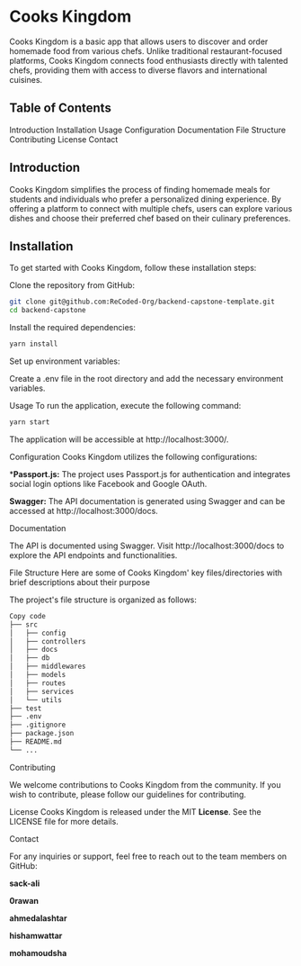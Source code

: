 
# Cooks Kingdom
Cooks Kingdom is a basic app that allows users to discover and order homemade food from various chefs. Unlike traditional restaurant-focused platforms, Cooks Kingdom connects food enthusiasts directly with talented chefs, providing them with access to diverse flavors and international cuisines.

 ## Table of Contents
Introduction
Installation
Usage
Configuration
Documentation
File Structure
Contributing
License
Contact

## Introduction
Cooks Kingdom simplifies the process of finding homemade meals for students and individuals who prefer a personalized dining experience. By offering a platform to connect with multiple chefs, users can explore various dishes and choose their preferred chef based on their culinary preferences.

## Installation
To get started with Cooks Kingdom, follow these installation steps:

Clone the repository from GitHub:
```bash
git clone git@github.com:ReCoded-Org/backend-capstone-template.git
cd backend-capstone
```


Install the required dependencies:
```bash
yarn install 
```


Set up environment variables:

Create a .env file in the root directory and add the necessary environment variables.

Usage
To run the application, execute the following command:
```bash
yarn start
```
The application will be accessible at http://localhost:3000/.

Configuration
Cooks Kingdom utilizes the following configurations:

***Passport.js:** The project uses Passport.js for authentication and integrates social login options like Facebook and Google OAuth.

**Swagger:** The API documentation is generated using Swagger and can be accessed at http://localhost:3000/docs.

Documentation

The API is documented using Swagger. Visit http://localhost:3000/docs to explore the API endpoints and functionalities.

File Structure
Here are some of  Cooks Kingdom' key files/directories with brief descriptions about their purpose

The project's file structure is organized as follows:

```bash
Copy code
├── src
│   ├── config
│   ├── controllers
│   ├── docs
│   ├── db
│   ├── middlewares
│   ├── models
│   ├── routes
│   ├── services
│   └── utils
├── test
├── .env
├── .gitignore
├── package.json
├── README.md
└── ...
```


Contributing

We welcome contributions to Cooks Kingdom from the community. If you wish to contribute, please follow our guidelines for contributing.

License
Cooks Kingdom is released under the MIT **License**. See the LICENSE file for more details.

Contact

For any inquiries or support, feel free to reach out to the team members on GitHub:

**sack-ali**

**0rawan**

**ahmedalashtar**

**hishamwattar**

**mohamoudsha**